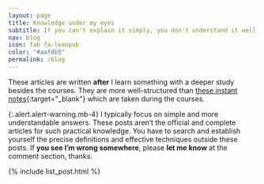 ```yaml
---
layout: page
title: Knowledge under my eyes
subtitle: If you can't explain it simply, you don't understand it well enough.
nav: blog
icon: fab fa-leanpub
color: "#aafdb5"
permalink: /blog
---
```


These articles are written **after** I learn something with a deeper study besides the courses. They are more well-structured than [these instant notes](https://mynote.dinhanhthi.com){:target="_blank"} which are taken during the courses.

{:.alert.alert-warning.mb-4}
I typically focus on simple and more understandable answers. These posts aren’t the official and complete articles for such practical knowledge. You have to search and establish yourself the precise definitions and effective techniques outside these posts. If **you see I’m wrong somewhere**, please **let me know** at the comment section, thanks.

{% include list_post.html %}


